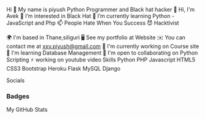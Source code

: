 Hi 👋 My name is piyush
Python Programmer and Black hat hacker
👋 Hi, I'm Avek 👀 I’m interested in Black Hat 🌱 I’m currently learning Python - JavaScript and Php 📫 People Hate When You Success 😈 Hacktivist

🌍 I'm based in Thane,siliguri
🖥️ See my portfolio at Website
✉️ You can contact me at xxv.piyush@gmail.com
🚀 I'm currently working on Course site
🧠 I'm learning Database Management
🤝 I'm open to collaborating on Python Scripting
⚡ working on youtube video
Skills
Python PHP Javascript HTML5 CSS3 Bootstrap Heroku Flask MySQL Django

Socials
   

### Badges
My GitHub Stats


